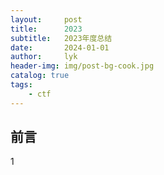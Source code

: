 ```yaml
---
layout:     post
title:      2023
subtitle:   2023年度总结
date:       2024-01-01
author:     lyk
header-img: img/post-bg-cook.jpg
catalog: true
tags:
    - ctf
---
```


## 前言

1
